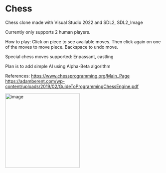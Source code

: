 # Chess
Chess clone made with Visual Studio 2022 and SDL2, SDL2_Image

Currently only supports 2 human players.

How to play:
  Click on piece to see available moves. Then click again on one of the moves to move piece. 
  Backspace to undo move.
  
Special chess moves supported:
  Enpassant, castling

Plan is to add simple AI using Alpha-Beta algorithm

References:
https://www.chessprogramming.org/Main_Page
https://adamberent.com/wp-content/uploads/2019/02/GuideToProgrammingChessEngine.pdf

<img width="239" alt="image" src="https://github.com/user-attachments/assets/558f7620-3429-46bb-a364-691dda050390" />

